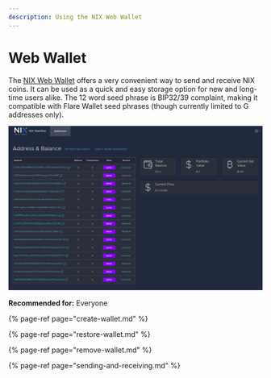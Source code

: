 ```yaml
---
description: Using the NIX Web Wallet
---
```


# Web Wallet

The [NIX Web Wallet](https://webwallet.nixplatform.io/) offers a very convenient way to send and receive NIX coins. It can be used as a quick and easy storage option for new and long-time users alike. The 12 word seed phrase is BIP32/39 complaint, making it compatible with Flare Wallet seed phrases \(though currently limited to G addresses only\).

![](../../.gitbook/assets/ww-wallet.png)

**Recommended for:** Everyone

{% page-ref page="create-wallet.md" %}

{% page-ref page="restore-wallet.md" %}

{% page-ref page="remove-wallet.md" %}

{% page-ref page="sending-and-receiving.md" %}

